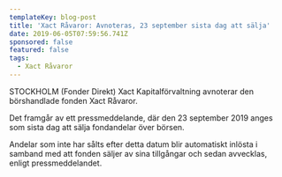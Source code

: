 ```yaml
---
templateKey: blog-post
title: 'Xact Råvaror: Avnoteras, 23 september sista dag att sälja'
date: 2019-06-05T07:59:56.741Z
sponsored: false
featured: false
tags:
  - Xact Råvaror
---
```

STOCKHOLM (Fonder Direkt) Xact Kapitalförvaltning avnoterar den börshandlade fonden Xact Råvaror.



Det framgår av ett pressmeddelande, där den 23 september 2019 anges som sista dag att sälja fondandelar över börsen.



Andelar som inte har sålts efter detta datum blir automatiskt inlösta i samband med att fonden säljer av sina tillgångar och sedan avvecklas, enligt pressmeddelandet.
